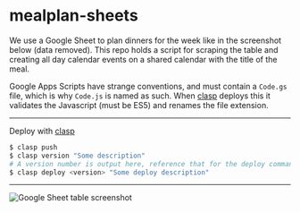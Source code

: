 # mealplan-sheets

We use a Google Sheet to plan dinners for the week like in the screenshot below (data removed). This repo holds a script for scraping the table and creating all day calendar events on a shared calendar with the title of the meal.

Google Apps Scripts have strange conventions, and must contain a `Code.gs` file, which is why `Code.js` is named as such. When [clasp](https://developers.google.com/apps-script/guides/clasp) deploys this it validates the Javascript (must be ES5) and renames the file extension.

---

Deploy with [clasp](https://developers.google.com/apps-script/guides/clasp)

```bash
$ clasp push
$ clasp version "Some description"
# A version number is output here, reference that for the deploy command.
$ clasp deploy <version> "Some deploy description"
```

---

![Google Sheet table screenshot](https://i.imgur.com/PA0EzBC.png)
